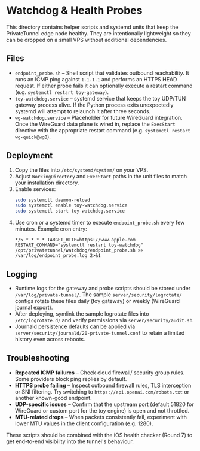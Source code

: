 # Watchdog & Health Probes

This directory contains helper scripts and systemd units that keep the PrivateTunnel
edge node healthy. They are intentionally lightweight so they can be dropped on
a small VPS without additional dependencies.

## Files

- `endpoint_probe.sh` – Shell script that validates outbound reachability. It
  runs an ICMP ping against `1.1.1.1` and performs an HTTPS HEAD request. If
  either probe fails it can optionally execute a restart command (e.g.
  `systemctl restart toy-gateway`).
- `toy-watchdog.service` – systemd service that keeps the toy UDP/TUN gateway
  process alive. If the Python process exits unexpectedly systemd will attempt
  to relaunch it after three seconds.
- `wg-watchdog.service` – Placeholder for future WireGuard integration. Once the
  WireGuard data plane is wired in, replace the `ExecStart` directive with the
  appropriate restart command (e.g. `systemctl restart wg-quick@wg0`).

## Deployment

1. Copy the files into `/etc/systemd/system/` on your VPS.
2. Adjust `WorkingDirectory` and `ExecStart` paths in the unit files to match
   your installation directory.
3. Enable services:
   ```bash
   sudo systemctl daemon-reload
   sudo systemctl enable toy-watchdog.service
   sudo systemctl start toy-watchdog.service
   ```
4. Use cron or a systemd timer to execute `endpoint_probe.sh` every few minutes.
   Example cron entry:
   ```cron
   */5 * * * * TARGET_HTTP=https://www.apple.com RESTART_COMMAND="systemctl restart toy-watchdog" /opt/privatetunnel/watchdog/endpoint_probe.sh >> /var/log/endpoint_probe.log 2>&1
   ```

## Logging

- Runtime logs for the gateway and probe scripts should be stored under
  `/var/log/private-tunnel/`. The sample `server/security/logrotate/` configs
  rotate these files daily (toy gateway) or weekly (WireGuard journal export).
- After deploying, symlink the sample logrotate files into
  `/etc/logrotate.d/` and verify permissions via `server/security/audit.sh`.
- Journald persistence defaults can be applied via
  `server/security/journald/20-private-tunnel.conf` to retain a limited history
  even across reboots.

## Troubleshooting

- **Repeated ICMP failures** – Check cloud firewall/ security group rules. Some
  providers block ping replies by default.
- **HTTPS probe failing** – Inspect outbound firewall rules, TLS interception or
  SNI filtering. Try switching to `https://api.openai.com/robots.txt` or another
  known-good endpoint.
- **UDP-specific issues** – Confirm that the upstream port (default 51820 for
  WireGuard or custom port for the toy engine) is open and not throttled.
- **MTU-related drops** – When packets consistently fail, experiment with lower
  MTU values in the client configuration (e.g. 1280).

These scripts should be combined with the iOS health checker (Round 7) to get
end-to-end visibility into the tunnel's behaviour.
